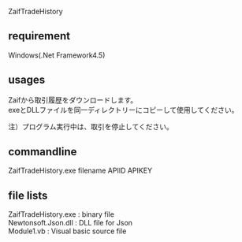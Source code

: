 ZaifTradeHistory

## requirement
Windows(.Net Framework4.5)

## usages
Zaifから取引履歴をダウンロードします。   
exeとDLLファイルを同一ディレクトリーにコピーして使用してください。  

注）プログラム実行中は、取引を停止してください。  


## commandline
ZaifTradeHistory.exe filename APIID APIKEY  

## file lists
ZaifTradeHistory.exe : binary file  
Newtonsoft.Json.dll  : DLL file for  Json  
Module1.vb           : Visual basic source file  

